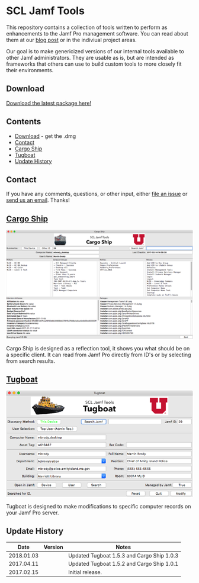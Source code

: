 # SCL Jamf Tools

This repository contains a collection of tools written to perform as enhancements to the Jamf Pro management software. You can read about them at our [blog post](https://apple.lib.utah.edu/?p=2057) or in the indiviual project areas.

Our goal is to make genericized versions of our internal tools available to other Jamf administrators. They are usable as is, but are intended as frameworks that others can use to build custom tools to more closely fit their environments.

## Download

[Download the latest package here!](../../releases/)

## Contents

- [Download](#download) - get the .dmg
- [Contact](#contact)
- [Cargo Ship](#cargoship)
- [Tugboat](#tugboat)
- [Update History](#update-history)

## Contact

If you have any comments, questions, or other input, either [file an issue](../../issues) or [send us an email](mailto:mlib-its-mac-github@lists.utah.edu). Thanks!



## [Cargo Ship](cargo_ship/README.md)

![](imgs/cargoship_final.png)

Cargo Ship is designed as a reflection tool, it shows you what should be on a specific client. It can read from Jamf Pro directly from ID's or by selecting from search results.



## [Tugboat](tugboat/README.md)

![](imgs/tugboat_final.png)

Tugboat is designed to make modifications to specific computer records on your Jamf Pro server.



## Update History

| Date       | Version | Notes                                    |
| ---------- | ------- | ---------------------------------------- |
| 2018.01.03 |         | Updated Tugboat 1.5.3 and Cargo Ship 1.0.3 |
| 2017.04.11 |         | Updated Tugboat 1.5.2 and Cargo Ship 1.0.1 |
| 2017.02.15 |         | Initial release.                         |